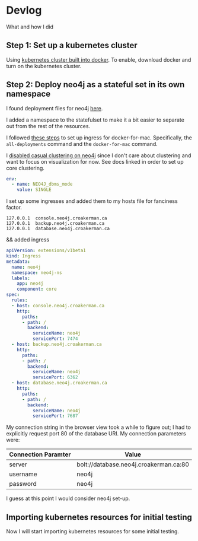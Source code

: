 # Devlog

What and how I did

## Step 1: Set up a kubernetes cluster

Using [kubernetes cluster built into docker](https://www.docker.com/products/kubernetes). To enable, download docker
and turn on the kubernetes cluster.

## Step 2: Deploy neo4j as a stateful set in its own namespace

I found deployment files for neo4j [here](https://github.com/neo4j-contrib/kubernetes-neo4j).

I added a namespace to the statefulset to make it a bit easier to separate out from the rest of the resources.

I followed [these steps](https://github.com/kubernetes/ingress-nginx/blob/master/docs/deploy/index.md) to set up ingress
for docker-for-mac. Specifically, the `all-deployments` command and the `docker-for-mac` command.

I [disabled casual clustering on neo4j](https://neo4j.com/docs/operations-manual/current/docker/configuration/) since 
I don't care about clustering and want to focus on visualization for now. See docs linked in order to set up core 
clustering.

```yaml
env:
  - name: NEO4J_dbms_mode
    value: SINGLE
```

I set up some ingresses and added them to my hosts file for fanciness factor.

```
127.0.0.1  console.neo4j.croakerman.ca
127.0.0.1  backup.neo4j.croakerman.ca
127.0.0.1  database.neo4j.croakerman.ca
```

&& added ingress

```yaml
apiVersion: extensions/v1beta1
kind: Ingress
metadata:
  name: neo4j
  namespace: neo4j-ns
  labels:
    app: neo4j
    component: core
spec:
  rules:
  - host: console.neo4j.croakerman.ca
    http:
      paths:
      - path: /
        backend:
          serviceName: neo4j
          servicePort: 7474
  - host: backup.neo4j.croakerman.ca
    http:
      paths:
      - path: /
        backend:
          serviceName: neo4j
          servicePort: 6362
  - host: database.neo4j.croakerman.ca
    http:
      paths:
      - path: /
        backend:
          serviceName: neo4j
          servicePort: 7687
```

My connection string in the browser view took a while to figure out; I had to explicitly request port 80 of the 
database URI. My connection parameters were:

| Connection Paramter | Value                                  |
| ------------------- | -------------------------------------- |
| server              | bolt://database.neo4j.croakerman.ca:80 |
| username            | neo4j                                  |
| password            | neo4j                                  |

I guess at this point I would consider neo4j set-up.

## Importing kubernetes resources for initial testing

Now I will start importing kubernetes resources for some initial testing.
